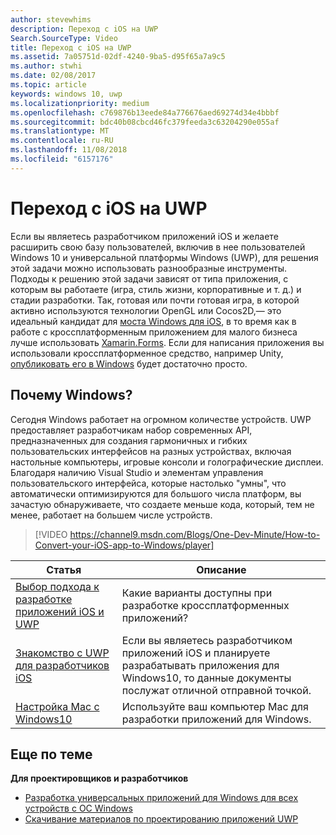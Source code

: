 ```yaml
---
author: stevewhims
description: Переход с iOS на UWP
Search.SourceType: Video
title: Переход с iOS на UWP
ms.assetid: 7a05751d-02df-4240-9ba5-d95f65a7a9c5
ms.author: stwhi
ms.date: 02/08/2017
ms.topic: article
keywords: windows 10, uwp
ms.localizationpriority: medium
ms.openlocfilehash: c769876b13eede84a776676aed69274d34e4bbbf
ms.sourcegitcommit: bdc40b08cbcd46fc379feeda3c63204290e055af
ms.translationtype: MT
ms.contentlocale: ru-RU
ms.lasthandoff: 11/08/2018
ms.locfileid: "6157176"
---
```

# <a name="move-from-ios-to-uwp"></a>Переход с iOS на UWP

Если вы являетесь разработчиком приложений iOS и желаете расширить свою базу пользователей, включив в нее пользователей Windows 10 и универсальной платформы Windows (UWP), для решения этой задачи можно использовать разнообразные инструменты. Подходы к решению этой задачи зависят от типа приложения, с которым вы работаете (игра, стиль жизни, корпоративные и т. д.) и стадии разработки. Так, готовая или почти готовая игра, в которой активно используются технологии OpenGL или Cocos2D,— это идеальный кандидат для [моста Windows для iOS](https://dev.windows.com/bridges/ios), в то время как в работе с кроссплатформенным приложением для малого бизнеса лучше использовать [Xamarin.Forms](https://www.xamarin.com/forms). Если для написания приложения вы использовали кроссплатформенное средство, например Unity, [опубликовать его в Windows](http://blogs.unity3d.com/2015/09/09/windows-10-universal-apps-in-unity-5-2/) будет достаточно просто.

## <a name="why-windows"></a>Почему Windows?

Сегодня Windows работает на огромном количестве устройств. UWP предоставляет разработчикам набор современных API, предназначенных для создания гармоничных и гибких пользовательских интерфейсов на разных устройствах, включая настольные компьютеры, игровые консоли и голографические дисплеи. Благодаря наличию Visual Studio и элементам управления пользовательского интерфейса, которые настолько "умны", что автоматически оптимизируются для большого числа платформ, вы зачастую обнаруживаете, что создаете меньше кода, который, тем не менее, работает на большем числе устройств.

> [!VIDEO https://channel9.msdn.com/Blogs/One-Dev-Minute/How-to-Convert-your-iOS-app-to-Windows/player]

| Статья | Описание |
|-------|-------------|
| [Выбор подхода к разработке приложений iOS и UWP](selecting-an-approach-to-ios-and-uwp-app-development.md) | Какие варианты доступны при разработке кроссплатформенных приложений? |
| [Знакомство с UWP для разработчиков iOS](getting-started-with-uwp-for-ios-developers.md) | Если вы являетесь разработчиком приложений iOS и планируете разрабатывать приложения для Windows10, то данные документы послужат отличной отправной точкой. |
| [Настройка Mac с Windows10](setting-up-your-mac-with-windows-10.md) | Используйте ваш компьютер Mac для разработки приложений для Windows. |

## <a name="related-topics"></a>Еще по теме

**Для проектировщиков и разработчиков**
* [Разработка универсальных приложений для Windows для всех устройств с ОС Windows](http://go.microsoft.com/fwlink/p/?LinkID=397871)
* [Скачивание материалов по проектированию приложений UWP](https://msdn.microsoft.com/library/windows/apps/xaml/bg125377.aspx)
